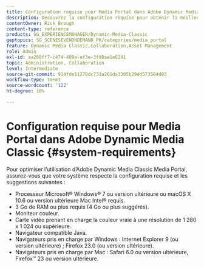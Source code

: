 ```yaml
---
title: Configuration requise pour Media Portal dans Adobe Dynamic Media Classic
description: Découvrez la configuration requise pour obtenir la meilleure expérience avec Media Portal dans Adobe Dynamic Media Classic.
contentOwner: Rick Brough
content-type: reference
products: SG_EXPERIENCEMANAGER/Dynamic-Media-Classic
geptopics: SG_SCENESEVENONDEMAND_PK/categories/media_portal
feature: Dynamic Media Classic,Collaboration,Asset Management
role: Admin
exl-id: aa268ff7-c474-409a-af3e-3fd8ae1e6241
topic: Administration, Collaboration
level: Intermediate
source-git-commit: 914fde11270dc731a261da3305b29dd573584d93
workflow-type: tm+mt
source-wordcount: '122'
ht-degree: 10%

---
```


# Configuration requise pour Media Portal dans Adobe Dynamic Media Classic {#system-requirements}

Pour optimiser l’utilisation d’Adobe Dynamic Media Classic Media Portal, assurez-vous que votre système respecte la configuration requise et les suggestions suivantes :

* Processeur Microsoft® Windows® 7 ou version ultérieure ou macOS X 10.6 ou version ultérieure Mac Intel® requis.
* 3 Go de RAM ou plus requis (4 Go ou plus suggérés).
* Moniteur couleur.
* Carte vidéo prenant en charge la couleur vraie à une résolution de 1 280 x 1 024 ou supérieure.
* Navigateur compatible Java.
* Navigateurs pris en charge par Windows : Internet Explorer 9 (ou version ultérieure) ; Firefox 23.0 (ou version ultérieure).
* Navigateurs pris en charge par Mac : Safari 6.0 ou version ultérieure, Firefox™ 23 ou version ultérieure.
